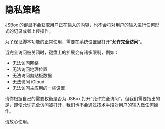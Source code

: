 # 隐私策略

JSBox 的键盘不会获取用户正在输入的内容，也不会将对用户的输入进行任何形式的记录或者上传操作。

为了保证脚本功能的正常使用，需要在系统设置里打开“**允许完全访问**”。

当完全访问被关闭时，键盘上的扩展会有诸多限制，例如：

- 无法访问网络
- 无法访问地理位置
- 无法访问剪贴板数据
- 无法访问 iCloud
- 无法访问主应用的一些设置

请你根据自己的需要权衡是否为 JSBox 打开“允许完全访问”，但我们需要指出的是，即便允许完全访问被打开，我们也不会通过技术手段对用户的输入做任何操作。

请放心使用。